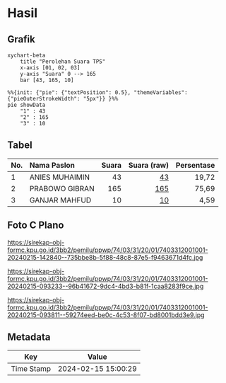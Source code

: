 # Hasil

## Grafik

```mermaid
xychart-beta
    title "Perolehan Suara TPS"
    x-axis [01, 02, 03]
    y-axis "Suara" 0 --> 165
    bar [43, 165, 10]
```

```mermaid
%%{init: {"pie": {"textPosition": 0.5}, "themeVariables": {"pieOuterStrokeWidth": "5px"}} }%%
pie showData
    "1" : 43
    "2" : 165
    "3" : 10
```

## Tabel

| No. | Nama Paslon    | Suara | Suara (raw) | Persentase |
|:--- |:-------------- | -----:| -----------:| ----------:|
| 1   | ANIES MUHAIMIN | 43    | [43][p-1]   | 19,72      |
| 2   | PRABOWO GIBRAN | 165   | [165][p-2]  | 75,69      |
| 3   | GANJAR MAHFUD  | 10    | [10][p-3]   | 4,59       |


[p-1]: https://github.com/gigit-pemilu/pemilu-2024-74-sulawesi-tenggara/blob/main/pilpres/hitung-suara/sub/74-sulawesi-tenggara/sub/03-muna/sub/31-marobo/sub/2001-marobo/sub/001-tps/sub/paslon-1.txt
[p-2]: https://github.com/gigit-pemilu/pemilu-2024-74-sulawesi-tenggara/blob/main/pilpres/hitung-suara/sub/74-sulawesi-tenggara/sub/03-muna/sub/31-marobo/sub/2001-marobo/sub/001-tps/sub/paslon-2.txt
[p-3]: https://github.com/gigit-pemilu/pemilu-2024-74-sulawesi-tenggara/blob/main/pilpres/hitung-suara/sub/74-sulawesi-tenggara/sub/03-muna/sub/31-marobo/sub/2001-marobo/sub/001-tps/sub/paslon-3.txt

## Foto C Plano

https://sirekap-obj-formc.kpu.go.id/3bb2/pemilu/ppwp/74/03/31/20/01/7403312001001-20240215-142840--735bbe8b-5f88-48c8-87e5-f9463671d4fc.jpg

https://sirekap-obj-formc.kpu.go.id/3bb2/pemilu/ppwp/74/03/31/20/01/7403312001001-20240215-093233--96b41672-9dc4-4bd3-b81f-1caa8283f9ce.jpg

https://sirekap-obj-formc.kpu.go.id/3bb2/pemilu/ppwp/74/03/31/20/01/7403312001001-20240215-093811--59274eed-be0c-4c53-8f07-bd8001bdd3e9.jpg


## Metadata

| Key        | Value               |
| ---------- | ------------------- |
| Time Stamp | 2024-02-15 15:00:29 |



